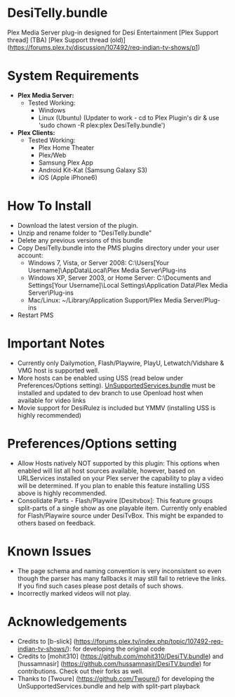 DesiTelly.bundle
===================
Plex Media Server plug-in designed for Desi Entertainment
[Plex Support thread] (TBA)
[Plex Support thread (old)] (https://forums.plex.tv/discussion/107492/req-indian-tv-shows/p1)

System Requirements
===================
- **Plex Media Server:**
	- Tested Working:
		- Windows
		- Linux (Ubuntu) (Updater to work - cd to Plex Plugin's dir & use 'sudo chown -R plex:plex DesiTelly.bundle')
- **Plex Clients:**
	- Tested Working:
		- Plex Home Theater
		- Plex/Web
		- Samsung Plex App
		- Android Kit-Kat (Samsung Galaxy S3)
		- iOS (Apple iPhone6)

How To Install
==============
- Download the latest version of the plugin.
- Unzip and rename folder to "DesiTelly.bundle"
- Delete any previous versions of this bundle
- Copy DesiTelly.bundle into the PMS plugins directory under your user account:
	- Windows 7, Vista, or Server 2008: 
		C:\Users[Your Username]\AppData\Local\Plex Media Server\Plug-ins
	- Windows XP, Server 2003, or Home Server: 
		C:\Documents and Settings[Your Username]\Local Settings\Application Data\Plex Media Server\Plug-ins
	- Mac/Linux: 
        ~/Library/Application Support/Plex Media Server/Plug-ins
- Restart PMS

Important Notes
==============
- Currently only Dailymotion, Flash/Playwire, PlayU, Letwatch/Vidshare & VMG host is supported well.
- More hosts can be enabled using USS (read below under Preferences/Options setting). [UnSupportedServices.bundle](https://github.com/Twoure/UnSupportedServices.bundle) must be installed and updated to dev branch to use Openload host when available for video links
- Movie support for DesiRulez is included but YMMV (installing USS is highly recommended)

Preferences/Options setting
==============
- Allow Hosts natively NOT supported by this plugin: This options when enabled will list all host sources available, however, based on URLServices installed on your Plex server the capability to play a video will be determined. If you plan to enable this feature installing USS above is highly recommended.
- Consolidate Parts - Flash/Playwire [Desitvbox]: This feature groups split-parts of a single show as one playable item. Currently only enabled for Flash/Playwire source under DesiTvBox. This might be expanded to others based on feedback.

Known Issues
==============
- The page schema and naming convention is very inconsistent so even though the parser has many fallbacks it may still fail to retrieve the links. If you find such cases please post details of such shows.
- Incorrectly marked videos will not play.

Acknowledgements
==============

- Credits to [b-slick] (https://forums.plex.tv/index.php/topic/107492-req-indian-tv-shows/): for developing the original code
- Credits to [mohit310] (https://github.com/mohit310/DesiTV.bundle) and [hussamnasir] (https://github.com/hussamnasir/DesiTV.bundle) for contributions. Check out their forks as well.
- Thanks to [Twoure] (https://github.com/Twoure/) for developing the UnSupportedServices.bundle and help with split-part playback
